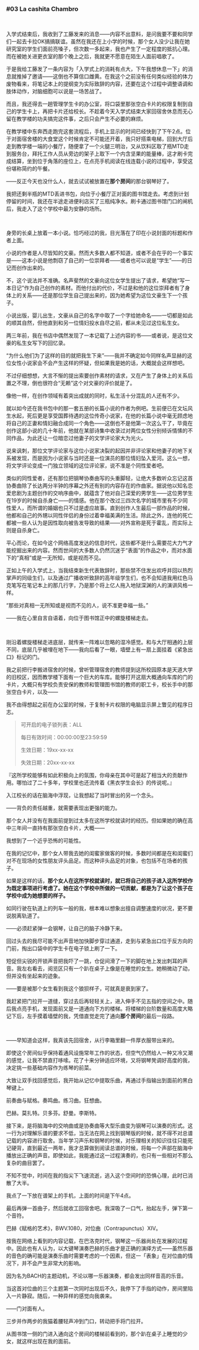 ### #03 La cashita Chambro

&emsp;

入学式结束后，我收到了工藤发来的消息——内容不出意料，是问我要不要和同学们一起去卡拉OK搞搞联谊。虽然在我还在上小学的时候，那个女人没少让我在她研究室的学生们面前亮嗓子，但次数一多起来，我也产生了一定程度的抵抗心理。而在被她关进更衣室的那个晚上之后，我就更不愿意在陌生人面前唱歌了。

于是我给工藤发了一条内容为「入学式上的消耗有点大，下午我想休息一下」的消息就推掉了邀请——这倒也不算信口雌黄。在我这个之前没有任何类似经验的体力废物看来，将笔记本上的提纲变为实际致辞的内容，还要在这个过程中调整语调和肢体动作，对脑细胞可以说是一场苦战了。

而且，我还得去一趟管理学生卡的办公室，将口袋里那张空白卡片的权限复制到自己的学生卡上，再把卡片还给校长。不趁着今天入学式结束大家回宿舍休息而无心留在教学楼的功夫搞完这件事，之后只会产生不必要的麻烦。

在教学楼中东奔西走跑完这套流程后，手机上显示的时间已经快到了下午2点。位于对面宿舍楼的大食堂这个时候肯定不可能还开着，我只好搭乘电梯，回到大厅后走到教学楼一端的小餐厅，随便拿了一个火腿三明治，又从饮料区取了瓶MTD走到服务台，拜托工作人员从旁边的架子上取下一个内含坚果的能量棒，这才刷卡完成结算，坐到位于角落的座位上，在点亮手机阅读在线连载小说的过程中，享受这份堪称简约的午餐。

——反正今天也没什么人，就去试试被放置在**那个房间**的那台钢琴好了。

我把还剩半瓶的MTD丢进书包，向位于小餐厅正对面的图书馆走去。考虑到计划停留的时间，我还在半途走进便利店买了三瓶纯净水。刷卡通过图书馆门口的闸机后，我走入了这个学校中最为安静的场所。

&emsp;

身旁的长桌上放着一本小说。恰巧经过的我，目光落在了印在小说封面的标题和作者上面。

小说的作者是人尽皆知的文豪。然而大多数人都不知道，或者不会在乎的一个事实是——这本小说是他剽窃了自己的一位崇拜者——或者也可以说是“学生”——的日记而创作出来的。

不，这个说法并不准确。名声斐然的文豪向这位女学生提出了请求，希望她“写一本日记”作为自己创作的素材。而他付出的代价，不过是和他的这位崇拜者有了身体上的关系——还是那位学生自己提出来的，因为她希望为这位文豪生下一个孩子。

小说出版，婴儿出生，文豪从自己的名字中取了一个字给她命名——一切都是如此的顺其自然，但他直到和另一位情妇投水自尽之前，都从未见过这位私生女。

两三年前，我在书店中偶然发现了一本记载了上述内容的书——或者说，是这位文豪的私生女写下的回忆录。

“为什么他们为了这样的目的就把我生下来”——我并不确定如今同样名声显赫的这位女性小说家会不会产生这样的怀疑，但如果我是她的话，大概就会这样想吧。

不过仔细想想，大言不惭的提出索要创作素材的请求，又在产生了身体上的关系后置之不理，倒也很符合“无赖”这个对文豪的评价就是了。

像他一样，在创作领域有着突出成就的同时，私生活十分混乱的人还有不少。

就以如今还在我书包中的那一套五册的长篇小说的作者为例吧。生前便已在文坛风生水起，死后更是享受国葬待遇的这位传奇小说家，在他的长篇小说中毫无顾虑地将自己的正妻和情妇融合成同一个角色——这倒也不是他第一次这么干了，毕竟在创作这部小说的几十年前，他就在某部诗集中收录过对两位女性分别倾诉情愫的不同作品，为此还让一位暗恋过他妻子的文学评论家大为光火。

说来讽刺，那位文学评论家与这位小说家决裂的起因并非评论家和他妻子的地下关系被发现，而是因为小说家与当时还是一位演员的那位情妇坠入爱河。这么一想，将文学评论变成一门独立领域的这位评论家，说不准是个同性爱者吧。

类似的同性爱者，还有那位把钢琴协奏曲写的头重脚轻，让绝大多数听众忘记这首协奏曲除了长达两分半钟的序幕之外还有别的内容存在的作曲家。据说他以知名恋爱悲剧为主题创作的交响序曲中，就蕴含了他对自己深爱的男学生——这位男学生在19岁的时候自杀身亡——的情感。他在那个改过三四次名字的城市里有不少同性爱人，而所谓的婚姻也只不过是虚应故事。直到创作人生最后一部作品的时候，他都和自己的外甥以同性伴侣的身份过着幸福美满的生活。除此之外，连他的死亡都被一些人认为是因性取向被告发导致的结果——对外宣称是死于霍乱，而实际上则是自杀身亡。

平心而论，在如今这个网络高度发达的信息时代，这些都不是什么需要花大力气才能挖掘出来的内容。然而世间的大多数人仍然沉迷于“表面”的作品之中，而对水面下的“真相”或是一无所知，或是视而不见。

正如上午的入学式上，当我结束新生代表致辞时，那些禁不住发出欢呼并回以热烈掌声的同级生们，以及通过广播收听致辞的高年级学生们，也不会知道我用红色马克笔写在笔记本上的那几行字，乃是那个将上亿人拖入地狱深渊的人的演讲风格一样。

“那些对真相一无所知或是视而不见的人，说不准更幸福一些。”

——我在心里自言自语着，向位于图书馆正中的螺旋楼梯走去。

&emsp;

刚沿着螺旋楼梯走进底层，就传来一阵难以忽略的湿冷感觉。和与大厅相通的上层不同，底层几乎被埋在地下——我向后看了一眼，墙壁上有一扇上面挂着《紧急出口》标记的门。

我之前把行李搬进宿舍的时候，曾听管理宿舍的教师提到这所校园原本是天道大学的旧校区，因而教学楼下面有一个巨大的车库。能够打开这扇大概通向车库的门的卡片，大概只有学校负责安保的教师和管理图书馆的教师的职工卡，校长手中的那张空白卡片，以及——

我不由得想起之前在办公室的时候，于复制卡片权限的电脑显示屏上瞥见的程序日志。

> 可开启的电子锁列表：ALL
>
> 每日有效时间：00:00:00至23:59:59
>
> 生效日期：19xx-xx-xx
>
> 失效日期：20xx-xx-xx

『这所学校能够有如此积极向上的氛围，你母亲在其中可是起了相当大的贡献作用。哪怕过了二十多年，学校里也还流传着《黑衣学生会长》的传说呢。』

入江校长的话在脑海中浮现，让我想起了当时冒出的另一个念头。

——背负的责任越重，就需要表现出更强的能力。

那个女人并没有在我面前提到过太多在这所学校就读时的经历。但如果她的确在高中三年间一直持有那张空白卡片，大概——

我想到了一个近乎恐怖的可能性。

在我的记忆中，那个女人带我去她的闺蜜家做客的时候，多数时间都是在和闺蜜们对不在现场的女性朋友评头品足。而这种评头品足的对象，也包括不在场者的孩子。

如果是这样的话，**那个女人在这所学校就读时，就已将自己的孩子进入这所学校作为既定事项进行考虑了。她在这个学校中所做的一切贡献，都是为了让这个孩子在学校中成为她想要的样子。**

如同行驶在轨道上的列车一般的我，根本难以想象出擅自调整速度的状况，更不要说脱离轨道了。

——必须赶紧弹一会钢琴，让自己的脑子冷静下来。

回过头去的我尽可能不出声音地加快脚步穿过通道，走到与紧急出口位于反方向的门前，掏出口袋中的学生卡在电子锁上刷了一下。

短促但尖锐的开锁声音把我吓了一跳，仓促间滑了一下的脚在地上发出刺耳的声音。我左右看去，阅览区只有一个趴在桌子上像是在睡觉的女生。她稍微动了动，但并没有坐起来的迹象。

——要是被那个女生看到我这个狼狈样子，可就真是衰到家了。

我赶紧把门拉开一道缝，穿过去后再轻轻关上，进入伸手不见五指的空间之中。随后我点亮手机，发现面前又是一道通向下方的楼梯。将楼梯的台阶数量和高度大略记下后，左手摸着墙壁的我，凭借直觉走完了通向**那个房间**的最后一段路。

&emsp;

——早知道会这样，我真该先回宿舍，从行李箱里翻一件厚衣服带出来的。

即使这个房间似乎保持着通风设施常年工作的状态，但空气仍然给人一种又冷又潮的感觉，让我不禁直打哆嗦。花了十来分钟适应环境，又将钢琴凳调好高度的我，决定挑一些基础内容作为练琴的前菜。

大致让双手找回感觉后，我开始从记忆中提取乐曲，再通过手指输出到面前的黑白琴键上。

前奏曲与赋格。奏鸣曲。练习曲。狂想曲。

巴赫。莫扎特。贝多芬。舒曼。李斯特。

接下来，是将脑海中的交响曲或是协奏曲等大型乐曲变为钢琴可以演奏的形式。这一行为对理解乐谱的要求不低，当无法在网上找到钢琴版的时候，就不得不对总谱记载的内容进行取舍。当年学习声乐和钢琴的时候，对乐理相关的知识往往只能死记硬背，直到最近一两年，我才总算做到阅读总谱的时候，将每一个声部在脑海中播放出正确的声音。即使如此，我能通过这一过程演奏的，也只有一些相对不那么复杂的曲目罢了。

不知不觉中，时间在我的指尖下飞速流逝，逃入这个空间时的恐惧心理，此时已消散了大半。

我点了一下放在谱架上的手机，上面的时间是下午4点。

最后再弹一首曲子，然后就收工回宿舍吧。我深吸了一口气，抬起左手，弹下第一个音符。

巴赫《赋格的艺术》，BWV.1080，对位曲（Contrapunctus）XIV。

按我在网络上看到的内容记载，在巴洛克时代，钢琴这一乐器尚处在发展的过程中。因此也有人认为，以大键琴演奏巴赫的乐曲才是正确的演绎方式——虽然乐器的音色的确可能是演奏乐曲时需要考虑的一个因素，但这一「表象」在对位曲的情况下，并不会产生非常大的影响。

因为名为BACH的主题动机，不论以哪一乐器演奏，都会发出同样音高的乐音。

当这首对位曲的三个主题第一次同时出现后不久，我停下了手指的动作，房间里陷入一片静寂。随后，一种异样的感觉向我袭来。

——门对面有人。

三步并作两步的我猫着腰轻声冲到门口，转动把手将门拉开。

从图书馆一侧的门进入通向这个房间的楼梯前看到的，那个趴在桌子上睡觉的少女，就这样出现在我的面前。
